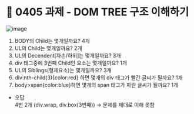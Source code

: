 # 🍎 0405 과제 - DOM TREE 구조 이해하기
![image](https://user-images.githubusercontent.com/84116709/161703765-6e77bf4a-a4c9-497c-94b8-d9ab5de389e3.png)

1. BODY의 Child는 몇개일까요? 4개
2. UL의 Child는 몇개일까요? 2개
3. UL의 Decendent[자손/하위]는 몇개일까요? 3개
4. div 태그중에 3번째 Child인 요소는 몇개일까요? 1개    
5. UL의 Siblings(형제요소)는 몇개일까요? 3개   
6. div:nth-child(3){color:red} 하면 몇개의 div 태그가 빨간 글씨가 될까요? 1개   
7. body>span{color:blue}하면 몇개의 span 태그가 파란 글씨가 될까요? 1개   

* 오답   
4번 2개 (div.wrap, div.box(3번째)) -> 문제를 제대로 이해 못함
